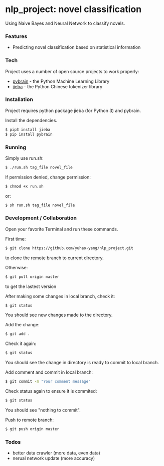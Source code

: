 # nlp_project: novel classification

Using Naive Bayes and Neural Network to classify novels. 

### Features

  - Predicting novel classification based on statistical information

### Tech

Project uses a number of open source projects to work properly:

* [pybrain](https://github.com/pybrain/pybrain) - the Python Machine Learning Library
* [jieba](https://github.com/fxsjy/jieba) - the Python Chinese tokenizer library

### Installation

Project requires python package jieba (for Python 3) and pybrain.

Install the dependencies.

```sh
$ pip3 install jieba
$ pip install pybrain
```

### Running

Simply use run.sh:
```sh
$ ./run.sh tag_file novel_file
```

If permission denied, change permission:
```sh
$ chmod +x run.sh
```

or:
```sh
$ sh run.sh tag_file novel_file
```

### Development / Collaboration

Open your favorite Terminal and run these commands.

First time:
```sh
$ git clone https://github.com/yuhao-yang/nlp_project.git
```
to clone the remote branch to current directory.

Otherwise:
```sh
$ git pull origin master
```
to get the lastest version

After making some changes in local branch, check it:
```sh
$ git status
```
You should see new changes made to the directory.

Add the change:
```sh
$ git add .
```

Check it again:
```sh
$ git status
```
You should see the change in directory is ready to commit to local branch.

Add comment and commit in local branch:
```sh
$ git commit -m "Your comment message"
```

Check status again to ensure it is commited:
```sh
$ git status
```
You should see "nothing to commit".

Push to remote branch:
```sh
$ git push origin master
```

### Todos

 - better data crawler (more data, even data)
 - nerual network update (more accuracy)
